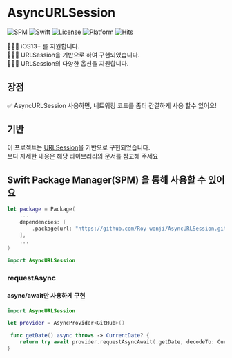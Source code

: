 
# AsyncURLSession

![SPM](https://img.shields.io/badge/SPM-compatible-brightgreen.svg)
![Swift](https://img.shields.io/badge/Swift-6.0-orange.svg)
[![License](https://img.shields.io/github/license/pelagornis/PLCommand)](https://github.com/pelagornis/PLCommand/blob/main/LICENSE)
![Platform](https://img.shields.io/badge/platforms-macOS%2010.5-red)
[![Hits](https://hits.seeyoufarm.com/api/count/incr/badge.svg?url=https%3A%2F%2Fgithub.com%2FMonsteel%2FAsyncMoya&count_bg=%2379C83D&title_bg=%23555555&icon=&icon_color=%23E7E7E7&title=hits&edge_flat=false)](https://hits.seeyoufarm.com)
         

💁🏻‍♂️ iOS13+ 를 지원합니다.<br>
💁🏻‍♂️ URLSession을 기반으로 하여 구현되었습니다.<br>
💁🏻‍♂️ URLSession의 다양한 옵션을 지원합니다.<br>
                  
## 장점
✅ AsyncURLSession 사용하면, 네트워킹 코드를 좀더 간결하게 사용 할수 있어요!

## 기반
이 프로젝트는 [URLSession](https://developer.apple.com/documentation/foundation/urlsession)을 기반으로 구현되었습니다.<br>
보다 자세한 내용은 해당 라이브러리의 문서를 참고해 주세요


## Swift Package Manager(SPM) 을 통해 사용할 수 있어요
```swift
let package = Package(
    ...
    dependencies: [
        .package(url: "https://github.com/Roy-wonji/AsyncURLSession.git", from: "1.0.0")
    ],
    ...
)
```

```swift
import AsyncURLSession
```
                     
###  requestAsync
#### async/await만 사용하게 구현

```swift
import AsyncURLSession

let provider = AsyncProvider<GitHub>()

 func getDate() async throws -> CurrentDate? {
    return try await provider.requestAsyncAwait(.getDate, decodeTo: CurrentDate.self)
}
```
